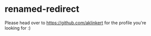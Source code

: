 # renamed-redirect
Please head over to https://github.com/aklinkert for the profile you're looking for :)
